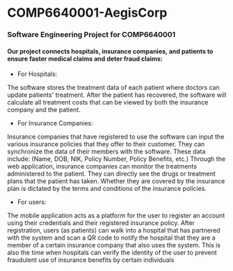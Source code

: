 # COMP6640001-AegisCorp

### Software Engineering Project for COMP6640001

#### Our project connects hospitals, insurance companies, and patients to ensure faster medical claims and deter fraud claims:
- For Hospitals:

The software stores the treatment data of each patient where doctors can update patients' treatment.
After the patient has recovered, the software will calculate all treatment costs that can be viewed by both the insurance company and the patient.

- For Insurance Companies:

Insurance companies that have registered to use the software can input the various insurance policies that they offer to their customer. They can synchronize the data of their members with the software. These data include: (Name, DOB, NIK, Policy Number, Policy Benefits, etc.)
Through the web application, insurance companies can monitor the treatments administered to the patient. They can directly see the drugs or treatment plans that the patient has taken. Whether they are covered by the insurance plan is dictated by the terms and conditions of the insurance policies.

- For users:

The mobile application acts as a platform for the user to register an account using their credentials and their registered insurance policy.
After registration, users (as patients) can walk into a hospital that has partnered with the system and scan a QR code to notify the hospital that they are a member of a certain insurance company that also uses the system.
This is also the time when hospitals can verify the identity of the user to prevent fraudulent use of insurance benefits by certain individuals
